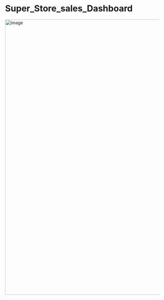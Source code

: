 # Super_Store_sales_Dashboard

<img width="900" alt="image" src="https://github.com/ik001/Super_Store_sales_Dashboard/assets/105151625/18bc9fdb-391a-4c81-93a8-85e06839b986">
